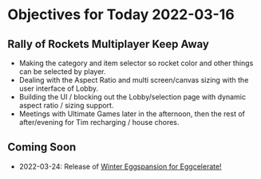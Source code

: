 # Objectives for Today 2022-03-16

## Rally of Rockets Multiplayer Keep Away

- Making the category and item selector so rocket color and other things can be selected by player.
- Dealing with the Aspect Ratio and multi screen/canvas sizing with the user interface of Lobby.
- Building the UI / blocking out the Lobby/selection page with dynamic aspect ratio / sizing support.
- Meetings with Ultimate Games later in the afternoon, then the rest of after/evening for Tim recharging / house chores.

## Coming Soon

- 2022-03-24: Release of [Winter Eggspansion for Eggcelerate!](https://store.steampowered.com/app/1902100/Winter_Eggspansion_for_Eggcelerate/)
